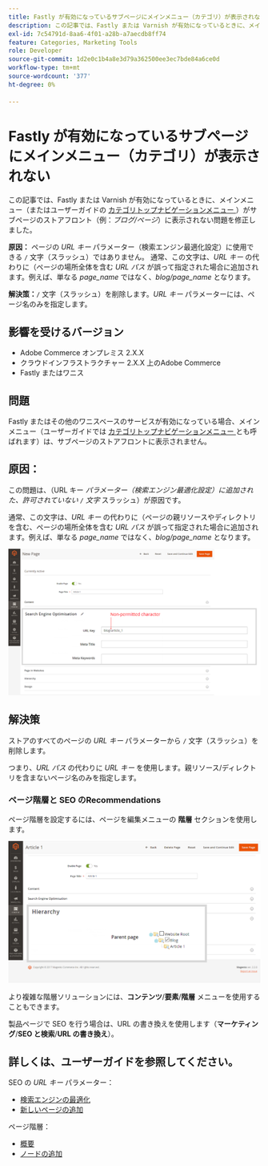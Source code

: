 ```yaml
---
title: Fastly が有効になっているサブページにメインメニュー（カテゴリ）が表示されない
description: この記事では、Fastly または Varnish が有効になっているときに、メインメニュー（またはユーザーガイドの [ カテゴリトップナビゲーションメニュー ] （https://experienceleague.adobe.com/docs/commerce-admin/catalog/catalog/navigation/navigation-top.html?lang=ja））がサブページのストアフロント（例：*blog/page*）に表示されない問題を修正しました。
exl-id: 7c54791d-8aa6-4f01-a28b-a7aecdb8ff74
feature: Categories, Marketing Tools
role: Developer
source-git-commit: 1d2e0c1b4a8e3d79a362500ee3ec7bde84a6ce0d
workflow-type: tm+mt
source-wordcount: '377'
ht-degree: 0%

---
```


# Fastly が有効になっているサブページにメインメニュー（カテゴリ）が表示されない

この記事では、Fastly または Varnish が有効になっているときに、メインメニュー（またはユーザーガイドの [ カテゴリトップナビゲーションメニュー ](/docs/commerce-admin/catalog/catalog/navigation/navigation-top.html)）がサブページのストアフロント（例：*ブログ/ページ*）に表示されない問題を修正しました。

**原因：** ページの *URL キー* パラメーター（検索エンジン最適化設定）に使用できる `/` 文字（スラッシュ）ではありません。 通常、この文字は、*URL キー* の代わりに（ページの場所全体を含む *URL パス* が誤って指定された場合に追加されます。例えば、単なる *page\_name* ではなく、*blog/page\_name* となります。

**解決策：**`/` 文字（スラッシュ）を削除します。*URL キー* パラメーターには、ページ名のみを指定します。

## 影響を受けるバージョン

* Adobe Commerce オンプレミス 2.X.X
* クラウドインフラストラクチャー 2.X.X 上のAdobe Commerce
* Fastly またはワニス

## 問題

Fastly またはその他のワニスベースのサービスが有効になっている場合、メインメニュー（ユーザーガイドでは [ カテゴリトップナビゲーションメニュー ](/docs/commerce-admin/catalog/catalog/navigation/navigation-top.html) とも呼ばれます）は、サブページのストアフロントに表示されません。

## 原因：

この問題は、（URL キー *パラメーター（検索エンジン最適化設定）に追加された、許可されていない `/` 文字* スラッシュ）が原因です。

通常、この文字は、*URL キー* の代わりに（ページの親リソースやディレクトリを含む、ページの場所全体を含む *URL パス* が誤って指定された場合に追加されます。例えば、単なる *page\_name* ではなく、*blog/page\_name* となります。

![SEO 設定用の URL キーパラメーター ](assets/seo_url_key.png)

## 解決策

ストアのすべてのページの *URL キー* パラメーターから `/` 文字（スラッシュ）を削除します。

つまり、*URL パス* の代わりに *URL キー* を使用します。親リソース/ディレクトリを含まないページ名のみを指定します。

### ページ階層と SEO のRecommendations

ページ階層を設定するには、ページを編集メニューの **階層** セクションを使用します。

![ 階層設定 ](assets/hierarchy_hr.png)

より複雑な階層ソリューションには、**コンテンツ**/**要素**/**階層** メニューを使用することもできます。

製品ページで SEO を行う場合は、URL の書き換えを使用します（**マーケティング**/**SEO と検索**/**URL の書き換え**）。

## 詳しくは、ユーザーガイドを参照してください。

SEO の *URL キー* パラメーター：

* [検索エンジンの最適化](/docs/commerce-admin/catalog/categories/create/categories-search-engine-optimization.html)
* [新しいページの追加](/docs/commerce-admin/content-design/elements/pages/page-add.html)

ページ階層：

* [概要](/docs/commerce-admin/content-design/elements/pages/page-hierarchy.html)
* [ノードの追加](/docs/commerce-admin/content-design/elements/pages/page-hierarchy.html#add-a-hierarchy-node)
